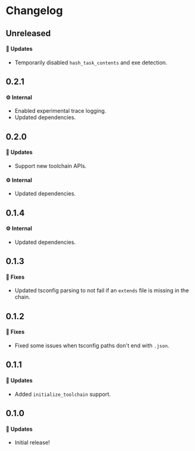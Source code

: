 # Changelog

## Unreleased

#### 🚀 Updates

- Temporarily disabled `hash_task_contents` and exe detection.

## 0.2.1

#### ⚙️ Internal

- Enabled experimental trace logging.
- Updated dependencies.

## 0.2.0

#### 🚀 Updates

- Support new toolchain APIs.

#### ⚙️ Internal

- Updated dependencies.

## 0.1.4

#### ⚙️ Internal

- Updated dependencies.

## 0.1.3

#### 🐞 Fixes

- Updated tsconfig parsing to not fail if an `extends` file is missing in the chain.

## 0.1.2

#### 🐞 Fixes

- Fixed some issues when tsconfig paths don't end with `.json`.

## 0.1.1

#### 🚀 Updates

- Added `initialize_toolchain` support.

## 0.1.0

#### 🚀 Updates

- Initial release!
